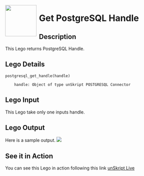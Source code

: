 [<img align="left" src="https://unskript.com/assets/favicon.png" width="100" height="100" style="padding-right: 5px">](https://unskript.com/assets/favicon.png) 
<h1>Get PostgreSQL Handle</h1>

## Description
This Lego returns PostgreSQL Handle.


## Lego Details

    postgresql_get_handle(handle)

        handle: Object of type unSkript POSTGRESQL Connector
        

## Lego Input
This Lego take only one inputs handle. 

## Lego Output
Here is a sample output.
<img src="./1.png">


## See it in Action

You can see this Lego in action following this link [unSkript Live](https://us.app.unskript.io)